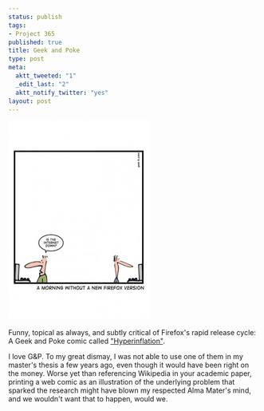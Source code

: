 ```yaml
--- 
status: publish
tags: 
- Project 365
published: true
title: Geek and Poke
type: post
meta: 
  aktt_tweeted: "1"
  _edit_last: "2"
  aktt_notify_twitter: "yes"
layout: post
---
```

<a href="/media/wp/2011/10/g-and-p-firefox.jpg"><img src="/media/wp/2011/10/g-and-p-firefox-282x400.jpg" alt="" title="Geek and Poke, &quot;Hyperinflation&quot;" width="282" height="400" class="aligncenter size-large wp-image-4454" /></a>

Funny, topical as always, and subtly critical of Firefox's rapid release cycle: A Geek and Poke comic called <a href="http://geekandpoke.typepad.com/geekandpoke/2011/10/hyperinflation.html">"Hyperinflation"</a>.

I love G&P. To my great dismay, I was not able to use one of them in my master's thesis a few years ago, even though it would have been right on the money. Worse yet than referencing Wikipedia in your academic paper, printing a web comic as an illustration of the underlying problem that sparked the research might have blown my respected Alma Mater's mind, and we wouldn't want that to happen, would we.
